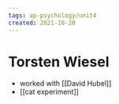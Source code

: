 ```yaml
---
tags: ap-psychology/unit4 
created: 2021-10-20
---
```


# Torsten Wiesel

- worked with [[David Hubel]]
- [[cat experiment]]

<!---->
